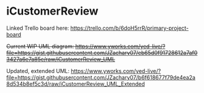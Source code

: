 # iCustomerReview

Linked Trello board here: https://trello.com/b/6doH5rrR/primary-project-board

~~Current WIP UML diagram: https://www.yworks.com/yed-live/?file=https://gist.githubusercontent.com/JZachary07/eb65d0f91728612a7af03427a6e7a85e/raw/iCustomerReview_UML~~

Updated, extended UML: https://www.yworks.com/yed-live/?file=https://gist.githubusercontent.com/JZachary07/b6f618677f79de4ea2a8d534b8ef5c3d/raw/iCustomerReview_UML_Extended
